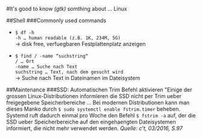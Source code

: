 #It's good to know *(gtk)* somthing about ... Linux

<!-- This document is written in pandoc's markdown version -->

##Shell
###Commonly used commands
- `$ df -h`  
  `-h … human readable (z.B. 1K, 234M, 5G)`  
  -> disk free, verfuegbaren Festplattenplatz anzeigen

- `$ find / -name “suchstring“`  
  `/ … Ort`  
  `-name … Suche nach Text`  
  `suchstring … Text, nach dem gesucht wird`  
  -> Suche nach Text in Dateinamen im Dateisystem

##Maintenance
###SSD: Automatischen Trim Befehl aktivieren
"Einige der grossen Linux-Distributionen informieren die SSD nicht per Trim
ueber freigegebene Speicherbereiche ... Bei modernen Distributionen kann man
dieses Manko durch `$ sudo systemctl enable fstrim.timer` beheben. Systemd ruft
dadurch einmal pro Woche den Befehl `$ fstrim -a` auf, der die SSD ueber
Speicherbereiche auf den eingehaengten Dateisystemen informiert, die nicht
mehr verwendet werden.
*Quelle: c't, 03/2016, S.97* 

